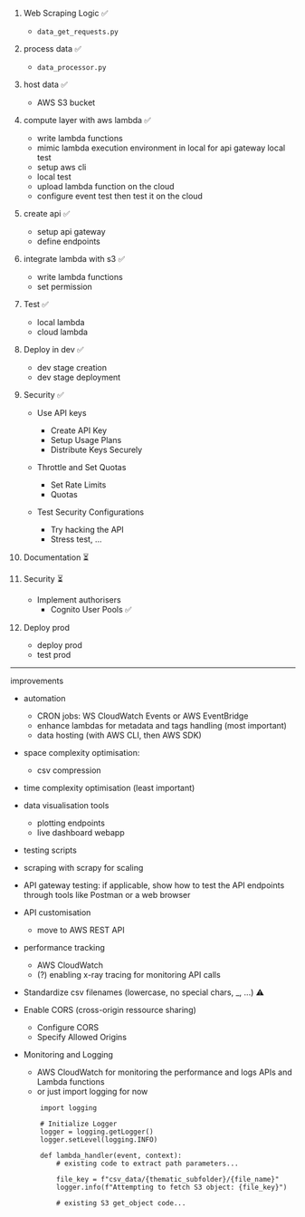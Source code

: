 1. Web Scraping Logic ✅

    - `data_get_requests.py`

2. process data ✅

    - `data_processor.py`

3. host data ✅

    - AWS S3 bucket

4. compute layer with aws lambda ✅

    - write lambda functions
    - mimic lambda execution environment in local for api gateway local test
    - setup aws cli
    - local test
    - upload lambda function on the cloud
    - configure event test then test it on the cloud

5. create api ✅

    - setup api gateway
    - define endpoints

6. integrate lambda with s3 ✅

    - write lambda functions
    - set permission

7. Test ✅

    - local lambda
    - cloud lambda

8. Deploy in dev ✅

    - dev stage creation
    - dev stage deployment

9. Security ✅

    - Use API keys

        - Create API Key
        - Setup Usage Plans
        - Distribute Keys Securely

    - Throttle and Set Quotas

        - Set Rate Limits
        - Quotas

    - Test Security Configurations

        - Try hacking the API
        - Stress test, ...

10. Documentation ⏳

11. Security ⏳

    - Implement authorisers
        - Cognito User Pools ✅

12. Deploy prod
    - deploy prod
    - test prod

---

improvements

-   automation
    -   CRON jobs: WS CloudWatch Events or AWS EventBridge
    -   enhance lambdas for metadata and tags handling (most important)
    -   data hosting (with AWS CLI, then AWS SDK)
-   space complexity optimisation:
    -   csv compression
-   time complexity optimisation (least important)
-   data visualisation tools
    -   plotting endpoints
    -   live dashboard webapp
-   testing scripts
-   scraping with scrapy for scaling
-   API gateway testing: if applicable, show how to test the API endpoints through tools like Postman or a web browser
-   API customisation
    -   move to AWS REST API
-   performance tracking
    -   AWS CloudWatch
    -   (?) enabling x-ray tracing for monitoring API calls
-   Standardize csv filenames (lowercase, no special chars, \_, ...) ⚠️
-   Enable CORS (cross-origin ressource sharing)
    -   Configure CORS
    -   Specify Allowed Origins
-   Monitoring and Logging

    -   AWS CloudWatch for monitoring the performance and logs APIs and Lambda functions
    -   or just import logging for now

    ```
        import logging

        # Initialize Logger
        logger = logging.getLogger()
        logger.setLevel(logging.INFO)

        def lambda_handler(event, context):
            # existing code to extract path parameters...

            file_key = f"csv_data/{thematic_subfolder}/{file_name}"
            logger.info(f"Attempting to fetch S3 object: {file_key}")

            # existing S3 get_object code...

    ```
